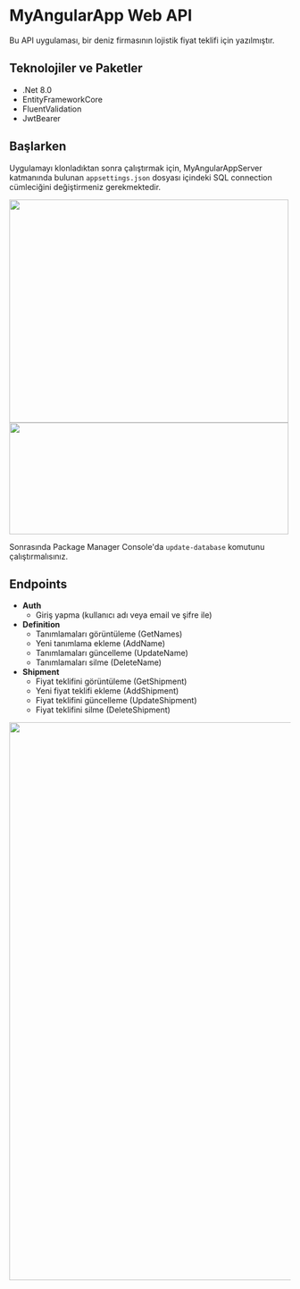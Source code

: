 # MyAngularApp Web API

Bu API uygulaması, bir deniz firmasının lojistik fiyat teklifi için yazılmıştır.

## Teknolojiler ve Paketler
- .Net 8.0
- EntityFrameworkCore
- FluentValidation
- JwtBearer

## Başlarken

Uygulamayı klonladıktan sonra çalıştırmak için, MyAngularAppServer katmanında bulunan `appsettings.json` dosyası içindeki SQL connection cümleciğini değiştirmeniz gerekmektedir.

<p float="left">
  <img src="https://github.com/halilck01/MyAngularApp/assets/122792022/54ac261c-6429-40d4-a506-a2aee9b3c78a" width="500" height="400"/>
  <img src="https://github.com/halilck01/MyAngularApp/assets/122792022/b77add6f-3b70-41fe-a66a-c70994442cd5" width="500" height="200"/> 
</p>

Sonrasında Package Manager Console'da `update-database` komutunu çalıştırmalısınız.

## Endpoints

- **Auth**
  - Giriş yapma (kullanıcı adı veya email ve şifre ile)
- **Definition**
  - Tanımlamaları görüntüleme (GetNames)
  - Yeni tanımlama ekleme (AddName)
  - Tanımlamaları güncelleme (UpdateName)
  - Tanımlamaları silme (DeleteName)
- **Shipment**
  - Fiyat teklifini görüntüleme (GetShipment)
  - Yeni fiyat teklifi ekleme (AddShipment)
  - Fiyat teklifini güncelleme (UpdateShipment)
  - Fiyat teklifini silme (DeleteShipment)

<p float="left">
  <img src="https://github.com/halilck01/MyAngularApp/assets/122792022/3b4a442c-71d9-4bff-9711-cbc0d0dc1163" width="1000" />
</p>